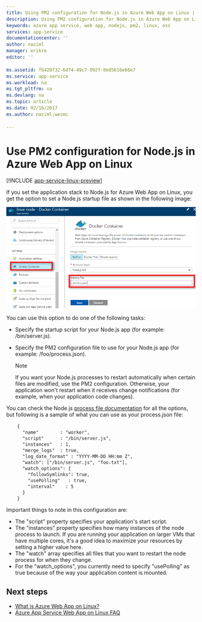```yaml
---
title: Using PM2 configuration for Node.js in Azure Web App on Linux | Microsoft Docs
description: Using PM2 configuration for Node.js in Azure Web App on Linux
keywords: azure app service, web app, nodejs, pm2, linux, oss
services: app-service
documentationcenter: ''
author: naziml
manager: erikre
editor: ''

ms.assetid: fb420f32-6d74-49c7-992f-0ed5616e66e7
ms.service: app-service
ms.workload: na
ms.tgt_pltfrm: na
ms.devlang: na
ms.topic: article
ms.date: 02/16/2017
ms.author: naziml;wesmc

---
```

# Use PM2 configuration for Node.js in Azure Web App on Linux

[!INCLUDE [app-service-linux-preview](../../includes/app-service-linux-preview.md)]


If you set the application stack to Node.js for Azure Web App on Linux, you get the option to set a Node.js startup file as shown in the following image:

![Set a Node.js startup file][1]

You can use this option to do one of the following tasks:

* Specify the startup script for your Node.js app (for example: /bin/server.js).
* Specify the PM2 configuration file to use for your Node.js app (for example: /foo/process.json).
  
  > [!NOTE]
  > If you want your Node.js processes to restart automatically when certain files are modified, use the PM2 configuration. Otherwise, your application won't restart when it receives change notifications (for example, when your application code changes).
  > 
  > 

You can check the Node.js [process file documentation](http://pm2.keymetrics.io/docs/usage/application-declaration/) for all the options, but following is a sample of what you can use as your process.json file:

        {
          "name"        : "worker",
          "script"      : "/bin/server.js",
          "instances"   : 1,
          "merge_logs"  : true,
          "log_date_format" : "YYYY-MM-DD HH:mm Z",
          "watch": ["/bin/server.js", "foo.txt"],
          "watch_options": {
            "followSymlinks": true,
            "usePolling"   : true,
            "interval"    : 5
          }
        }

Important things to note in this configuration are:

* The "script" property specifies your application's start script.
* The "instances" property specifies how many instances of the node process to launch. If you are running your application on larger VMs that have multiple cores, it's a good idea to maximize your resources by setting a higher value here.
* The "watch" array specifies all files that you want to restart the node process for when they change.
* For the "watch_options", you currently need to specify "usePolling" as true because of the way your application content is mounted.

## Next steps
* [What is Azure Web App on Linux?](app-service-linux-intro.md)
* [Azure App Service Web App on Linux FAQ](app-service-linux-faq.md)

<!--Image references-->
[1]: ./media/app-service-linux-using-nodejs-pm2/nodejs-startup-file.png
